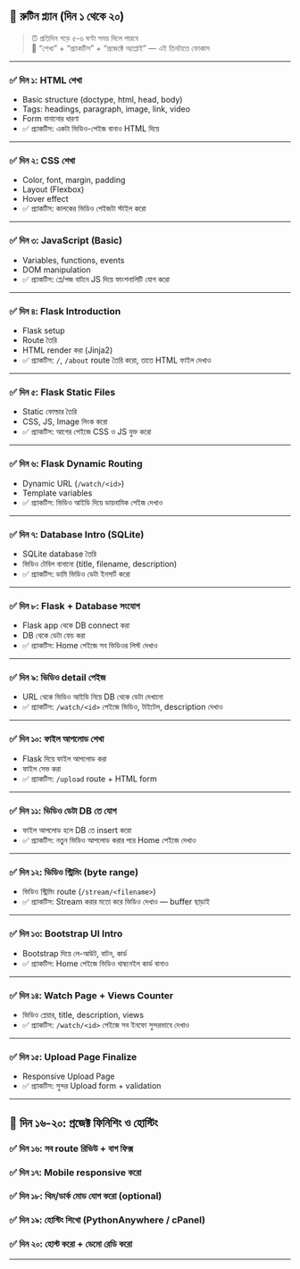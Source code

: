 
## 🎯 **রুটিন প্ল্যান (দিন ১ থেকে ২০)**  
> ⏰ প্রতিদিন গড়ে ৫-৬ ঘণ্টা সময় দিলে পারবে  
> 📝 “শেখা” + “প্র্যাকটিস” + “প্রজেক্টে অ্যাপ্লাই” — এই তিনটাতে ফোকাস

---

### ✅ **দিন ১: HTML শেখা**
- Basic structure (doctype, html, head, body)
- Tags: headings, paragraph, image, link, video
- Form বানানোর ধারণা
- ✅ প্র্যাকটিস: একটা ভিডিও-পেইজ বানাও HTML দিয়ে

---

### ✅ **দিন ২: CSS শেখা**
- Color, font, margin, padding
- Layout (Flexbox)
- Hover effect
- ✅ প্র্যাকটিস: কালকের ভিডিও পেইজটা স্টাইল করো

---

### ✅ **দিন ৩: JavaScript (Basic)**
- Variables, functions, events
- DOM manipulation
- ✅ প্র্যাকটিস: প্লে/পজ বাটনে JS দিয়ে ফাংশনালিটি যোগ করো

---

### ✅ **দিন ৪: Flask Introduction**
- Flask setup
- Route তৈরি
- HTML render করা (Jinja2)
- ✅ প্র্যাকটিস: `/`, `/about` route তৈরি করো, তাতে HTML ফাইল দেখাও

---

### ✅ **দিন ৫: Flask Static Files**
- Static ফোল্ডার তৈরি
- CSS, JS, Image লিংক করো
- ✅ প্র্যাকটিস: আগের পেইজে CSS ও JS যুক্ত করো

---

### ✅ **দিন ৬: Flask Dynamic Routing**
- Dynamic URL (`/watch/<id>`)
- Template variables
- ✅ প্র্যাকটিস: ভিডিও আইডি দিয়ে ডায়নামিক পেইজ দেখাও

---

### ✅ **দিন ৭: Database Intro (SQLite)**
- SQLite database তৈরি
- ভিডিও টেবিল বানানো (title, filename, description)
- ✅ প্র্যাকটিস: ডামি ভিডিও ডেটা ইনসার্ট করো

---

### ✅ **দিন ৮: Flask + Database সংযোগ**
- Flask app থেকে DB connect করা
- DB থেকে ডেটা ফেচ করা
- ✅ প্র্যাকটিস: Home পেইজে সব ভিডিওর লিস্ট দেখাও

---

### ✅ **দিন ৯: ভিডিও detail পেইজ**
- URL থেকে ভিডিও আইডি নিয়ে DB থেকে ডেটা দেখানো
- ✅ প্র্যাকটিস: `/watch/<id>` পেইজে ভিডিও, টাইটেল, description দেখাও

---

### ✅ **দিন ১০: ফাইল আপলোড শেখা**
- Flask দিয়ে ফাইল আপলোড করা
- ফাইল সেভ করা
- ✅ প্র্যাকটিস: `/upload` route + HTML form

---

### ✅ **দিন ১১: ভিডিও ডেটা DB তে যোগ**
- ফাইল আপলোড হলে DB তে insert করো
- ✅ প্র্যাকটিস: নতুন ভিডিও আপলোড করার পরে Home পেইজে দেখাও

---

### ✅ **দিন ১২: ভিডিও স্ট্রিমিং (byte range)**
- ভিডিও স্ট্রিমিং route (`/stream/<filename>`)
- ✅ প্র্যাকটিস: Stream করার মতো করে ভিডিও দেখাও — buffer ছাড়াই

---

### ✅ **দিন ১৩: Bootstrap UI Intro**
- Bootstrap দিয়ে লে-আউট, বাটন, কার্ড
- ✅ প্র্যাকটিস: Home পেইজে ভিডিও থাম্বনেইল কার্ড বানাও

---

### ✅ **দিন ১৪: Watch Page + Views Counter**
- ভিডিও প্লেয়ার, title, description, views
- ✅ প্র্যাকটিস: `/watch/<id>` পেইজে সব ইনফো সুন্দরভাবে দেখাও

---

### ✅ **দিন ১৫: Upload Page Finalize**
- Responsive Upload Page
- ✅ প্র্যাকটিস: সুন্দর Upload form + validation

---

## 🔧 **দিন ১৬-২০: প্রজেক্ট ফিনিশিং ও হোস্টিং**

### ✅ **দিন ১৬:** সব route রিভিউ + বাগ ফিক্স  
### ✅ **দিন ১৭:** Mobile responsive করো  
### ✅ **দিন ১৮:** থিম/ডার্ক মোড যোগ করো (optional)  
### ✅ **দিন ১৯:** হোস্টিং শিখো (PythonAnywhere / cPanel)  
### ✅ **দিন ২০:** হোস্ট করো + ডেমো রেডি করো

---
